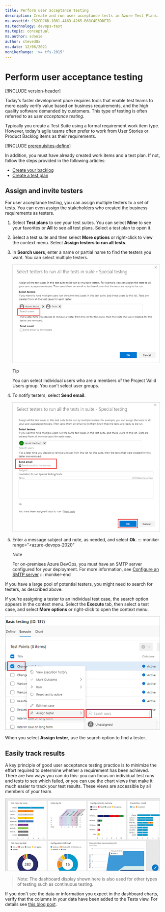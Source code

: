 ```yaml
---
title: Perform user acceptance testing
description: Create and run user acceptance tests in Azure Test Plans. Test to verify that each of the deliverables meets your users' needs.
ms.assetid: C52CDC6D-1B01-4A63-A265-B68C4E3DDE7D
ms.technology: devops-test
ms.topic: conceptual
ms.author: sdanie
author: steved0x
ms.date: 12/06/2021
monikerRange: '>= tfs-2015'
---
```


# Perform user acceptance testing

[!INCLUDE [version-header](includes/version-header.md)] 

Today's faster development pace requires tools that 
enable test teams to more easily verify value based
on business requirements, and the high quality 
software demanded by customers.
This type of testing is often referred to as 
_user acceptance testing_.

Typically you create a Test Suite using a formal 
requirement work item type. However, today's 
agile teams often prefer to work from User Stories 
or Product Backlog items as their requirements.

[!INCLUDE [prerequisites-define](includes/prerequisites-stakeholder.md)] 

In addition, you must have already created work items and 
a test plan. If not, follow the steps provided in the following articles: 

* [Create your backlog](../boards/backlogs/create-your-backlog.md)
* [Create a test plan](create-a-test-plan.md)

<a name="search-assign"></a>

## Assign and invite testers

For user acceptance testing, you can assign multiple testers to a set of tests. You can even assign the stakeholders who created the business requirements as testers.

1. Select **Test plans** to see your test suites. You can select **Mine** to see your favorites or **All** to see all test plans. Select a test plan to open it.

1. Select a test suite and then select **More options** or right-click to view the context menu. Select **Assign testers to run all tests**.

1. In **Search users**, enter a name or partial name to find the testers you want. You can select multiple testers.

   ![Screenshot shows the option to search for users with two users already selected.](media/user-acceptance-testing/search-select-testers.png)

   > [!TIP]
   > You can select individual users who are a members of the Project Valid Users group.
   > You can't select user groups.

1. To notify testers, select **Send email**.

   ![Screenshot shows the option to send email selected and text boxes for subject and notes.](media/user-acceptance-testing/send-messages-testers.png)

1. Enter a message subject and note, as needed, and select **Ok**.
::: moniker range="<azure-devops-2020"

   > [!NOTE]
   > For on-premises Azure DevOps, you must have an SMTP server configured for your deployment.
   > For more information, see [Configure an SMTP server](../server/admin/setup-customize-alerts.md)
::: moniker-end

If you have a large pool of potential testers, you might need to search for testers, as described above.

If you're assigning a tester to an individual test case, the search option appears in the context menu.
Select the **Execute** tab, then select a test case, and select **More options** or right-click to open the context menu.

![Screenshot shows a test case selected with the Assign tester menu option selected and Search users highlighted.](media/user-acceptance-testing/test-case-search-testers.png)

When you select **Assign tester**, use the search option to find a tester.

## Easily track results

A key principle of good user acceptance testing practice
is to minimize the effort required to determine whether a
requirement has been achieved. 
There are two ways you can do this: you can focus on
individual test runs and tests to see which failed, or
you can use the chart views that make it much easier to
track your test results. These views are accessible by all
members of your team.   

![Exploring test results](media/user-acceptance-testing/uat8.png)

> Note: The dashboard display shown here is also used
for other types of testing such as continuous testing.

If you don't see the data or information you expect in
the dashboard charts, verify that the columns in your
data have been added to the Tests view.
For details see [this blog post](https://devblogs.microsoft.com/devops/visual-studio-team-services-manual-testing-tips-charts-iterations-and-runs/).

 
